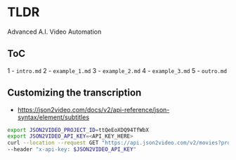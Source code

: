 # TLDR

Advanced A.I. Video Automation

## ToC

1 - `intro.md`
2 - `example_1.md`
3 - `example_2.md`
4 - `example_3.md`
5 - `outro.md`

## Customizing the transcription

- https://json2video.com/docs/v2/api-reference/json-syntax/element/subtitles

```sh
export JSON2VIDEO_PROJECT_ID=ttQeEoXDQ94TfWbX
export JSON2VIDEO_API_KEY=<API_KEY_HERE>
curl --location --request GET "https://api.json2video.com/v2/movies?project=$JSON2VIDEO_PROJECT_ID" \
--header "x-api-key: $JSON2VIDEO_API_KEY"
```

